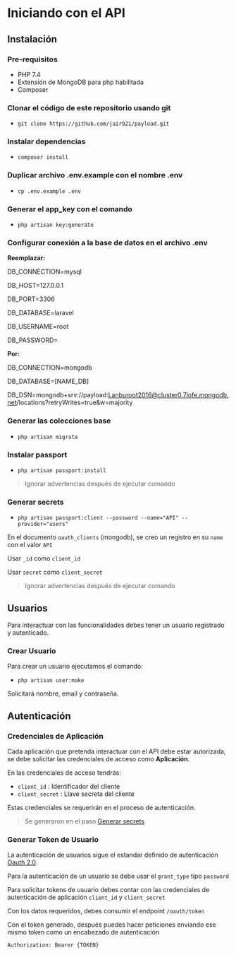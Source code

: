 # Iniciando con el API

## Instalación

### Pre-requisitos
- PHP 7.4
- Extensión de MongoDB para php habilitada
- Composer 


### Clonar el código de este repositorio usando git
- `git clone https://github.com/jair921/payload.git`

### Instalar dependencias

- `composer install`

### Duplicar archivo .env.example con el nombre .env 

- `cp .env.example .env`

### Generar el app_key con el comando 

- `php artisan key:generate`

### Configurar conexión a la base de datos en el archivo .env

**Reemplazar:**

DB_CONNECTION=mysql

DB_HOST=127.0.0.1

DB_PORT=3306

DB_DATABASE=laravel

DB_USERNAME=root

DB_PASSWORD=

**Por:**

DB_CONNECTION=mongodb

DB_DATABASE=[NAME_DB]

DB_DSN=mongodb+srv://payload:Lanburoot2016@cluster0.7lofe.mongodb.net/locations?retryWrites=true&w=majority

### Generar las colecciones base 

- `php artisan migrate`

### Instalar passport

- `php artisan passport:install`

> Ignorar advertencias después de ejecutar comando

### Generar secrets

- `php artisan passport:client --password --name="API" --provider="users"`

En el documento `oauth_clients` (mongodb), se creo un registro en su `name` con el valor `API`

Usar `_id` como `client_id`

Usar `secret` como `client_secret`

> Ignorar advertencias después de ejecutar comando

## Usuarios

Para interactuar con las funcionalidades debes tener un usuario registrado y autenticado.

### Crear Usuario

Para crear un usuario ejecutamos el comando:

- `php artisan user:make`

Solicitará nombre, email y contraseña.

## Autenticación

### Credenciales de Aplicación

Cada aplicación que pretenda interactuar con el API debe estar autorizada, se debe solicitar las credenciales de acceso como **Aplicación**.

En las credenciales de acceso tendrás:

- `client_id` : Identificador del cliente
- `client_secret` : Llave secreta del cliente

Estas credenciales se requerirán en el proceso de autenticación. 

> Se generaron en el paso [Generar secrets](#generar-secrets)

### Generar Token de Usuario

La autenticación de usuarios sigue el estandar definido de autenticación [Oauth 2.0](https://tools.ietf.org/html/rfc6749).

Para la autenticación de un usuario se debe usar el `grant_type` tipo `password`

Para solicitar tokens de usuario debes contar con las credenciales de autenticación de aplicación `client_id` y `client_secret`

Con los datos requeridos, debes consumir el endpoint `/oauth/token`

Con el token generado, después puedes hacer peticiones enviando ese mismo token como un encabezado de autenticación

```
Authorization: Bearer {TOKEN}
```
